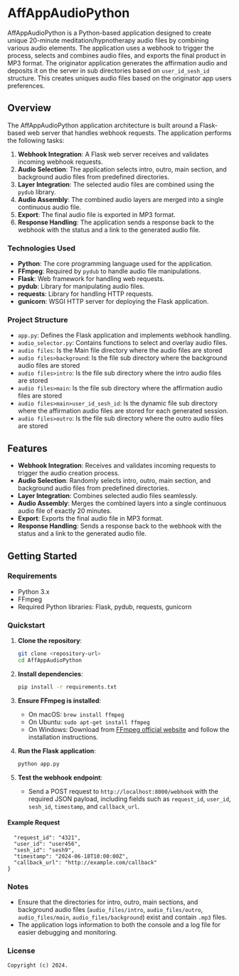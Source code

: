 # AffAppAudioPython

AffAppAudioPython is a Python-based application designed to create unique 20-minute meditation/hypnotherapy audio files by combining various audio elements. The application uses a webhook to trigger the process, selects and combines audio files, and exports the final product in MP3 format. The originator application generates the affirmation audio and deposits it on the server in sub directories based on `user_id_sesh_id` structure. This creates uniques audio files based on the originator app users preferences.

## Overview

The AffAppAudioPython application architecture is built around a Flask-based web server that handles webhook requests. The application performs the following tasks:

1. **Webhook Integration**: A Flask web server receives and validates incoming webhook requests.
2. **Audio Selection**: The application selects intro, outro, main section, and background audio files from predefined directories.
3. **Layer Integration**: The selected audio files are combined using the `pydub` library.
4. **Audio Assembly**: The combined audio layers are merged into a single continuous audio file.
5. **Export**: The final audio file is exported in MP3 format.
6. **Response Handling**: The application sends a response back to the webhook with the status and a link to the generated audio file.

### Technologies Used

- **Python**: The core programming language used for the application.
- **FFmpeg**: Required by `pydub` to handle audio file manipulations.
- **Flask**: Web framework for handling web requests.
- **pydub**: Library for manipulating audio files.
- **requests**: Library for handling HTTP requests.
- **gunicorn**: WSGI HTTP server for deploying the Flask application.

### Project Structure

- `app.py`: Defines the Flask application and implements webhook handling.
- `audio_selector.py`: Contains functions to select and overlay audio files.
- `audio files`: Is the Main file directory where the audio files are stored
- `audio files>background`: Is the file sub directory where the background audio files are stored
- `audio files>intro`: Is the file sub directory where the intro audio files are stored
- `audio files>main`: Is the file sub directory where the affirmation audio files are stored
- `audio files>main>user_id_sesh_id`: Is the dynamic file sub directory where the affirmation audio files are stored for each generated session.
- `audio files>outro`: Is the file sub directory where the outro audio files are stored


## Features

- **Webhook Integration**: Receives and validates incoming requests to trigger the audio creation process.
- **Audio Selection**: Randomly selects intro, outro, main section, and background audio files from predefined directories.
- **Layer Integration**: Combines selected audio files seamlessly.
- **Audio Assembly**: Merges the combined layers into a single continuous audio file of exactly 20 minutes.
- **Export**: Exports the final audio file in MP3 format.
- **Response Handling**: Sends a response back to the webhook with the status and a link to the generated audio file.

## Getting Started

### Requirements

- Python 3.x
- FFmpeg
- Required Python libraries: Flask, pydub, requests, gunicorn

### Quickstart

1. **Clone the repository**:
    ```sh
    git clone <repository-url>
    cd AffAppAudioPython
    ```

2. **Install dependencies**:
    ```sh
    pip install -r requirements.txt
    ```

3. **Ensure FFmpeg is installed**:
    - On macOS: `brew install ffmpeg`
    - On Ubuntu: `sudo apt-get install ffmpeg`
    - On Windows: Download from [FFmpeg official website](https://ffmpeg.org/download.html) and follow the installation instructions.

4. **Run the Flask application**:
    ```sh
    python app.py
    ```

5. **Test the webhook endpoint**:
    - Send a POST request to `http://localhost:8000/webhook` with the required JSON payload, including fields such as `request_id`, `user_id`, `sesh_id`, `timestamp`, and `callback_url`.
#### Example Request
```{
  "request_id": "4321",
  "user_id": "user456",
  "sesh_id": "sesh9",
  "timestamp": "2024-06-18T10:00:00Z",
  "callback_url": "http://example.com/callback"
}
```

### Notes

- Ensure that the directories for intro, outro, main sections, and background audio files (`audio_files/intro`, `audio_files/outro`, `audio_files/main`, `audio_files/background`) exist and contain `.mp3` files.
- The application logs information to both the console and a log file for easier debugging and monitoring.

### License

```
Copyright (c) 2024.
```